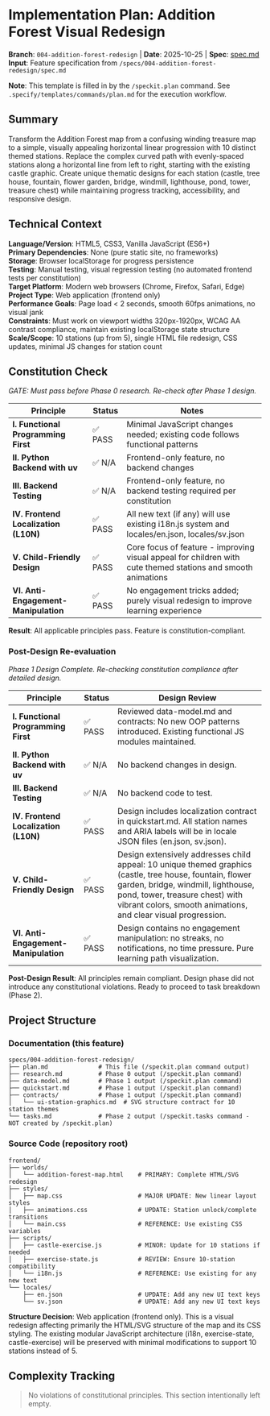 # Implementation Plan: Addition Forest Visual Redesign

**Branch**: `004-addition-forest-redesign` | **Date**: 2025-10-25 | **Spec**: [spec.md](./spec.md)
**Input**: Feature specification from `/specs/004-addition-forest-redesign/spec.md`

**Note**: This template is filled in by the `/speckit.plan` command. See `.specify/templates/commands/plan.md` for the execution workflow.

## Summary

Transform the Addition Forest map from a confusing winding treasure map to a simple, visually appealing horizontal linear progression with 10 distinct themed stations. Replace the complex curved path with evenly-spaced stations along a horizontal line from left to right, starting with the existing castle graphic. Create unique thematic designs for each station (castle, tree house, fountain, flower garden, bridge, windmill, lighthouse, pond, tower, treasure chest) while maintaining progress tracking, accessibility, and responsive design.

## Technical Context

**Language/Version**: HTML5, CSS3, Vanilla JavaScript (ES6+)  
**Primary Dependencies**: None (pure static site, no frameworks)  
**Storage**: Browser localStorage for progress persistence  
**Testing**: Manual testing, visual regression testing (no automated frontend tests per constitution)  
**Target Platform**: Modern web browsers (Chrome, Firefox, Safari, Edge)  
**Project Type**: Web application (frontend only)  
**Performance Goals**: Page load < 2 seconds, smooth 60fps animations, no visual jank  
**Constraints**: Must work on viewport widths 320px-1920px, WCAG AA contrast compliance, maintain existing localStorage state structure  
**Scale/Scope**: 10 stations (up from 5), single HTML file redesign, CSS updates, minimal JS changes for station count

## Constitution Check

*GATE: Must pass before Phase 0 research. Re-check after Phase 1 design.*

| Principle | Status | Notes |
|-----------|--------|-------|
| **I. Functional Programming First** | ✅ PASS | Minimal JavaScript changes needed; existing code follows functional patterns |
| **II. Python Backend with uv** | ✅ N/A | Frontend-only feature, no backend changes |
| **III. Backend Testing** | ✅ N/A | Frontend-only feature, no backend testing required per constitution |
| **IV. Frontend Localization (L10N)** | ✅ PASS | All new text (if any) will use existing i18n.js system and locales/en.json, locales/sv.json |
| **V. Child-Friendly Design** | ✅ PASS | Core focus of feature - improving visual appeal for children with cute themed stations and smooth animations |
| **VI. Anti-Engagement-Manipulation** | ✅ PASS | No engagement tricks added; purely visual redesign to improve learning experience |

**Result**: All applicable principles pass. Feature is constitution-compliant.

### Post-Design Re-evaluation

*Phase 1 Design Complete. Re-checking constitution compliance after detailed design.*

| Principle | Status | Design Review |
|-----------|--------|---------------|
| **I. Functional Programming First** | ✅ PASS | Reviewed data-model.md and contracts: No new OOP patterns introduced. Existing functional JS modules maintained. |
| **II. Python Backend with uv** | ✅ N/A | No backend changes in design. |
| **III. Backend Testing** | ✅ N/A | No backend code to test. |
| **IV. Frontend Localization (L10N)** | ✅ PASS | Design includes localization contract in quickstart.md. All station names and ARIA labels will be in locale JSON files (en.json, sv.json). |
| **V. Child-Friendly Design** | ✅ PASS | Design extensively addresses child appeal: 10 unique themed graphics (castle, tree house, fountain, flower garden, bridge, windmill, lighthouse, pond, tower, treasure chest) with vibrant colors, smooth animations, and clear visual progression. |
| **VI. Anti-Engagement-Manipulation** | ✅ PASS | Design contains no engagement manipulation: no streaks, no notifications, no time pressure. Pure learning path visualization. |

**Post-Design Result**: All principles remain compliant. Design phase did not introduce any constitutional violations. Ready to proceed to task breakdown (Phase 2).

## Project Structure

### Documentation (this feature)

```text
specs/004-addition-forest-redesign/
├── plan.md              # This file (/speckit.plan command output)
├── research.md          # Phase 0 output (/speckit.plan command)
├── data-model.md        # Phase 1 output (/speckit.plan command)
├── quickstart.md        # Phase 1 output (/speckit.plan command)
├── contracts/           # Phase 1 output (/speckit.plan command)
│   └── ui-station-graphics.md  # SVG structure contract for 10 station themes
└── tasks.md             # Phase 2 output (/speckit.tasks command - NOT created by /speckit.plan)
```

### Source Code (repository root)

```text
frontend/
├── worlds/
│   └── addition-forest-map.html    # PRIMARY: Complete HTML/SVG redesign
├── styles/
│   ├── map.css                     # MAJOR UPDATE: New linear layout styles
│   ├── animations.css              # UPDATE: Station unlock/complete transitions
│   └── main.css                    # REFERENCE: Use existing CSS variables
├── scripts/
│   ├── castle-exercise.js          # MINOR: Update for 10 stations if needed
│   ├── exercise-state.js           # REVIEW: Ensure 10-station compatibility
│   └── i18n.js                     # REFERENCE: Use existing for any new text
└── locales/
    ├── en.json                     # UPDATE: Add any new UI text keys
    └── sv.json                     # UPDATE: Add any new UI text keys
```

**Structure Decision**: Web application (frontend only). This is a visual redesign affecting primarily the HTML/SVG structure of the map and its CSS styling. The existing modular JavaScript architecture (i18n, exercise-state, castle-exercise) will be preserved with minimal modifications to support 10 stations instead of 5.

## Complexity Tracking

> No violations of constitutional principles. This section intentionally left empty.
